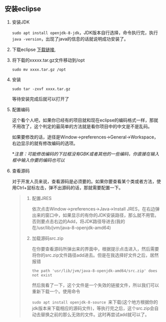 ## 安装eclipse

1. 安装JDK

   `sudo apt install openjdk-8-jdk`，JDK版本自行选择，命令执行完，执行`java -version`，出现了java的信息的话就说明成功安装了。
   
2. 下载eclipse [下载链接](https://www.eclipse.org/downloads/download.php?file=/technology/epp/downloads/),

2. 将下载的xxxxx.tar.gz文件移动到/opt

   `sudo mv xxxx.tar.gz /opt`

3. 安装

   `sudo tar -zxvf xxxx.tar.gz`

   等待安装完成后就可以打开了

4. 配置编码

   这个看个人吧，如果你已经有的项目就和现在eclipse的编码格式一样，那就不用改了，这个判定的最简单的方法就是看你项目中的中文是不是乱码。

   如果要修改的话，途径是Window->preferences->General->Workspace，右边显示的就有修改编码的选项。

   **注意：可能修改编码的下拉框没有GBK或者其他的一些编码，你直接在输入框中输入你要的编码也可以*

5. 查看源码

   对于开发人员来说，查看源码是必须要的。如果你要查看某个类或者方法，使用Ctrl+鼠标左击，弹不出源码的话，那就需要配置一下。

   > 1. 配置JRES
   >
   >    依次点击Window->preferences->Java->Install JRES，在右边弹出来的窗口中，如果显示的有你的JDK安装路径，那么就不用管。否则要点击右边的Add，将JDK路径导进去(我的在/usr/lib/jvm/java-8-openjdk-amd64)
   >
   > 2. 加载源码src.zip
   >
   >    在你要查看源码所弹出来的界面中，根据提示点击进入，然后需要将你的src.zip文件路径add进去。但是在我选择好文件之后，居然报错
   >
   >    `the path 'usr/lib/jvm/java-8-openjdk-amd64/src.zip' does not exist`
   >
   >    然后我看了一下，这个文件是一个失效的链接文件，所以我们可以重新下载一个。使用命令
   >
   >    `sudo apt install openjdk-8-source `来下载(这个地方根据你的jdk版本来下载相应的源码文件)，等执行完之后，这个src.zip会自动去替换之前的那么无效的文件。这时再尝试add就可以了。